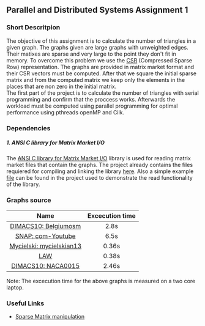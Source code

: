 ## Parallel and Distributed Systems Assignment 1

### Short Descritpion

The objective of this assignment is to calculate the number of triangles in a given graph. The graphs given are large graphs with unweighted edges. Their matixes are sparse and very large to the point they don't fit in memory. To overcome this problem we use the [CSR](https://www.geeksforgeeks.org/sparse-matrix-representations-set-3-csr/?ref=lbp) (Compressed Sparse Row) representation. The graphs are provided in matrix market format and their CSR vectors must be computed. After that we square the initial sparse matrix and from the computed matrix we keep only the elements in the places that are non zero in the initial matrix.
<br/>
The first part of the project is to calculate the number of triangles with serial programming and confirm that the proccess works. Afterwards the workload must be computed using parallel programming for optimal performance using pthreads openMP and Cilk.

### Dependencies
##### 1. ANSI C library for Matrix Market I/O

The [ANSI C library for Matrix Market I/O](https://math.nist.gov/MatrixMarket/mmio-c.html) library is used for reading matrix market files that contain the graphs. The project already contains the files requiered for compiling and linking the library [here](TriangleCalculator/libraries). Also a simple example [file](TriangleCalculator/read_matrix.c) can be found in the project used to demonstrate the read functionality of the library.

### Graphs source

|                                    Name                                     | Excecution time |
| :-------------------------------------------------------------------------: | :-------------: |
|    [DIMACS10: Belgiumosm](https://sparse.tamu.edu/DIMACS10/belgium_osm)     |      2.8s       |
|        [SNAP: com-Youtube](https://sparse.tamu.edu/SNAP/com-Youtube)        |      6.5s       |
| [Mycielski: mycielskian13](https://sparse.tamu.edu/Mycielski/mycielskian13) |      0.36s      |
|                [LAW](https://sparse.tamu.edu/LAW/dblp-2010)                 |      0.38s      |
|       [DIMACS10: NACA0015](https://sparse.tamu.edu/DIMACS10/NACA0015)       |      2.46s      |


Note: The excecution time for the above graphs is measured on a two core laptop.

### Useful Links
- [Sparse Matrix manipulation](http://www.mathcs.emory.edu/~cheung/Courses/561/Syllabus/3-C/sparse.html)
